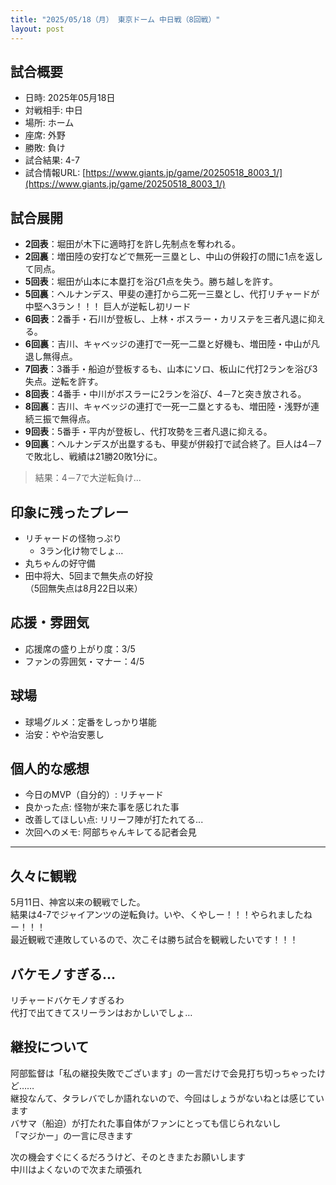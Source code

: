 ```yaml
---
title: "2025/05/18（月） 東京ドーム 中日戦（8回戦）"
layout: post
---
```


## 試合概要

- 日時: 2025年05月18日
- 対戦相手: 中日
- 場所: ホーム
- 座席: 外野
- 勝敗: 負け
- 試合結果: 4-7
- 試合情報URL: [https://www.giants.jp/game/20250518_8003_1/](https://www.giants.jp/game/20250518_8003_1/)

<!--more-->

## 試合展開
* **2回表**：堀田が木下に適時打を許し先制点を奪われる。
* **2回裏**：増田陸の安打などで無死一三塁とし、中山の併殺打の間に1点を返して同点。
* **5回表**：堀田が山本に本塁打を浴び1点を失う。勝ち越しを許す。
* **5回裏**：ヘルナンデス、甲斐の連打から二死一三塁とし、代打リチャードが中堅へ3ラン！！！ 巨人が逆転し初リード
* **6回表**：2番手・石川が登板し、上林・ボスラー・カリステを三者凡退に抑える。
* **6回裏**：吉川、キャベッジの連打で一死一二塁と好機も、増田陸・中山が凡退し無得点。
* **7回表**：3番手・船迫が登板するも、山本にソロ、板山に代打2ランを浴び3失点。逆転を許す。
* **8回表**：4番手・中川がボスラーに2ランを浴び、4－7と突き放される。
* **8回裏**：吉川、キャベッジの連打で一死一二塁とするも、増田陸・浅野が連続三振で無得点。
* **9回表**：5番手・平内が登板し、代打攻勢を三者凡退に抑える。
* **9回裏**：ヘルナンデスが出塁するも、甲斐が併殺打で試合終了。巨人は4－7で敗北し、戦績は21勝20敗1分に。

> 結果：4－7で大逆転負け...

## 印象に残ったプレー
- リチャードの怪物っぷり
  - 3ラン化け物でしょ… 
- 丸ちゃんの好守備  
- 田中将大、5回まで無失点の好投  
（5回無失点は8月22日以来）

## 応援・雰囲気
- 応援席の盛り上がり度：3/5  
- ファンの雰囲気・マナー：4/5

## 球場
- 球場グルメ：定番をしっかり堪能  
- 治安：やや治安悪し  

## 個人的な感想

- 今日のMVP（自分的）: リチャード
- 良かった点: 怪物が来た事を感じれた事
- 改善してほしい点: リリーフ陣が打たれてる...
- 次回へのメモ: 阿部ちゃんキレてる記者会見

---

## 久々に観戦

5月11日、神宮以来の観戦でした。  
結果は4-7でジャイアンツの逆転負け。いや、くやしー！！！やられましたねー！！！  
最近観戦で連敗しているので、次こそは勝ち試合を観戦したいです！！！

## バケモノすぎる…

リチャードバケモノすぎるわ  
代打で出てきてスリーランはおかしいでしょ…  

## 継投について

阿部監督は「私の継投失敗でございます」の一言だけで会見打ち切っちゃったけど……  
継投なんて、タラレバでしか語れないので、今回はしょうがないねとは感じています  
バサマ（船迫）が打たれた事自体がファンにとっても信じられないし  
「マジかー」の一言に尽きます  
  
次の機会すぐにくるだろうけど、そのときまたお願いします  
中川はよくないので次また頑張れ
